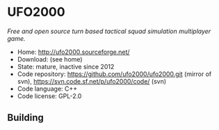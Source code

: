 # UFO2000

_Free and open source turn based tactical squad simulation multiplayer game._

- Home: http://ufo2000.sourceforge.net/
- Download: (see home)
- State: mature, inactive since 2012
- Code repository: https://github.com/ufo2000/ufo2000.git (mirror of svn), https://svn.code.sf.net/p/ufo2000/code/ (svn)
- Code language: C++
- Code license: GPL-2.0

## Building

